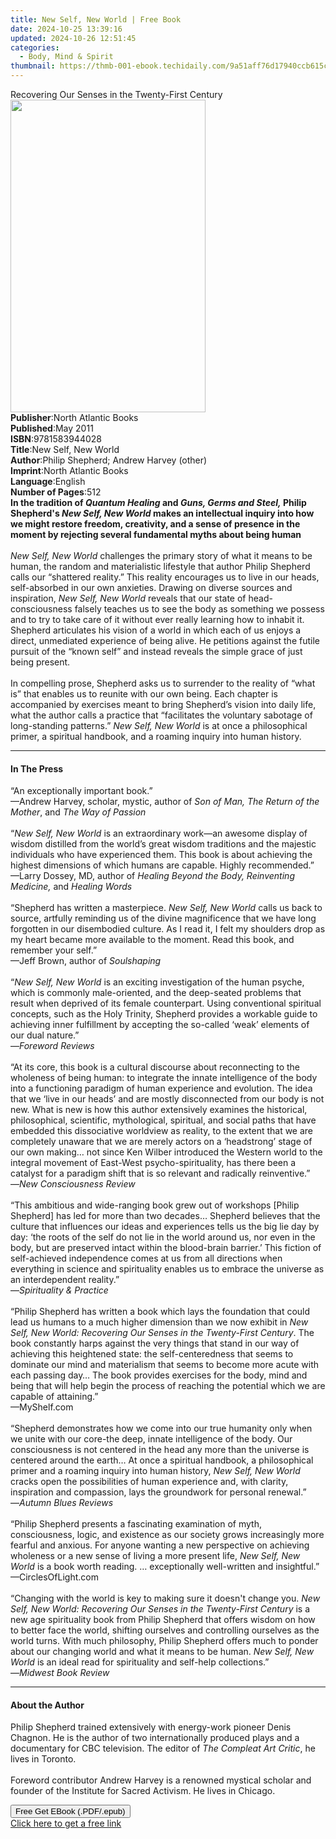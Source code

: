 ```yaml
---
title: New Self, New World | Free Book
date: 2024-10-25 13:39:16
updated: 2024-10-26 12:51:45
categories:
  - Body, Mind & Spirit
thumbnail: https://thmb-001-ebook.techidaily.com/9a51aff76d17940ccb615c71744c634a5c4a08236c1403d7faf81983fecf9340.jpg
---
```

<main id="book-container">
  <div class="flex flex-col">
    <div class="book-brief flex-1 py-6 px-4 sm:p-6 md:py-10 md:px-8">
      <!-- brief-->
      <div class="book-brief-main">
        Recovering Our Senses in the Twenty-First Century
      </div>
    </div>
    <div
      class="book-meta-info flex-1 grid gap-4 col-start-1 col-end-3 row-start-1 sm:mb-6 sm:grid-cols-4 lg:gap-6 lg:col-start-2 lg:row-end-6 lg:row-span-6 lg:mb-0"
    >
      <div
        class="book-meta-info-left place-content-center mt-4 p-4 text-sm leading-6 col-start-2 col-span-2 dark:text-slate-400"
      >
        <img
          class="w-full h-500 object-cover rounded-lg sm:h-255 sm:col-span-2 lg:col-span-full"
          src="https://img-001-ebook.techidaily.com/c30192b42891f6a986310e46060026819f6faa265ae9285cc295f649ebd37a2b.jpg"
          alt=""
          width="312"
          height="500"
        />
      </div>
      <div
        class="book-meta-info-right mt-2 col-start-1 row-start-2 col-span-3 self-center"
      >
        <!-- meta data  -->
        <div class="flex flex-col px-4 md:px-8">
          <div class="flex-1">
            <strong>Publisher</strong>:<span class="px-2"
              >North Atlantic Books</span
            >
          </div>
          <div class="flex-1">
            <strong>Published</strong>:<span class="px-2">May 2011</span>
          </div>
          <div class="flex-1">
            <strong>ISBN</strong>:<span class="px-2">9781583944028</span>
          </div>
          <div class="flex-1">
            <strong>Title</strong>:<span class="px-2">New Self, New World</span>
          </div>
          <div class="flex-1">
            <strong>Author</strong>:<span class="px-2"
              >Philip Shepherd; Andrew Harvey (other)</span
            >
          </div>
          <div class="flex-1">
            <strong>Imprint</strong>:<span class="px-2"
              >North Atlantic Books</span
            >
          </div>
          <div class="flex-1">
            <strong>Language</strong>:<span class="px-2">English</span>
          </div>
          <div class="flex-1">
            <strong>Number of Pages</strong>:<span class="px-2">512</span>
          </div>
        </div>
      </div>
    </div>
    <div class="book-description flex-1 py-6 px-4 sm:p-6 md:py-10 md:px-8">
      <div class="book-description-main">
        <div accordion-content="" id="description">
          <b
            >In the tradition of <i>Quantum Healing</i> and
            <i>Guns, Germs and Steel,</i> Philip Shepherd's
            <i>New Self, New World</i> makes an intellectual inquiry into how we
            might restore freedom, creativity, and a sense of presence in the
            moment by rejecting several fundamental myths about being human<br /></b
          ><br />
          <i>New Self, New World</i> challenges the primary story of what it
          means to be human, the random and materialistic lifestyle that author
          Philip Shepherd calls our “shattered reality.” This reality encourages
          us to live in our heads, self-absorbed in our own anxieties. Drawing
          on diverse sources and inspiration, <i>New Self, New World</i> reveals
          that our state of head-consciousness falsely teaches us to see the
          body as something we possess and to try to take care of it without
          ever really learning how to inhabit it. Shepherd articulates his
          vision of a world in which each of us enjoys a direct, unmediated
          experience of being alive. He petitions against the futile pursuit of
          the “known self” and instead reveals the simple grace of just being
          present.<br /><br />
          In compelling prose, Shepherd asks us to surrender to the reality of
          “what is” that enables us to reunite with our own being. Each chapter
          is accompanied by exercises meant to bring Shepherd’s vision into
          daily life, what the author calls a practice that “facilitates the
          voluntary sabotage of long-standing patterns.”
          <i>New Self, New World</i> is at once a philosophical primer, a
          spiritual handbook, and a roaming inquiry into human history.
        </div>
        <div class="accordion-fader"></div>
      </div>
    </div>
    <div class="book-excerpts flex-1 py-6 px-4 sm:p-6 md:py-10 md:px-8">
      <!-- excerpts-->
      <div class="book-excerpts-main">
        <hr />
        <h4 class="placeholder placeholder-heading">
          <span>In The Press</span>
        </h4>
        <p>
          “An exceptionally important book.”<br />—Andrew Harvey, scholar,
          mystic, author of <i>Son of Man, The Return of the Mother</i>, and
          <i>The Way of Passion</i><br /><br />“<i>New Self, New World</i> is an
          extraordinary work—an awesome display of wisdom distilled from the
          world’s great wisdom traditions and the majestic individuals who have
          experienced them. This book is about achieving the highest dimensions
          of which humans are capable. Highly recommended.”<br />—Larry Dossey,
          MD, author of
          <i>Healing Beyond the Body, Reinventing Medicine,</i> and
          <i>Healing Words</i><br /><br />“Shepherd has written a masterpiece.
          <i>New Self, New World</i> calls us back to source, artfully reminding
          us of the divine magnificence that we have long forgotten in our
          disembodied culture. As I read it, I felt my shoulders drop as my
          heart became more available to the moment. Read this book, and
          remember your self.”<br />—Jeff Brown, author of <i>Soulshaping</i
          ><br /><br />“<i>New Self, New World</i> is an exciting investigation
          of the human psyche, which is commonly male-oriented, and the
          deep-seated problems that result when deprived of its female
          counterpart. Using conventional spiritual concepts, such as the Holy
          Trinity, Shepherd provides a workable guide to achieving inner
          fulfillment by accepting the so-called ‘weak’ elements of our dual
          nature.”<br />
          —<i>Foreword Reviews</i><br /><br />“At its core, this book is a
          cultural discourse about reconnecting to the wholeness of being human:
          to integrate the innate intelligence of the body into a functioning
          paradigm of human experience and evolution. The idea that we ‘live in
          our heads’ and are mostly disconnected from our body is not new. What
          is new is how this author extensively examines the historical,
          philosophical, scientific, mythological, spiritual, and social paths
          that have embedded this dissociative worldview as reality, to the
          extent that we are completely unaware that we are merely actors on a
          ‘headstrong’ stage of our own making… not since Ken Wilber introduced
          the Western world to the integral movement of East-West
          psycho-spirituality, has there been a catalyst for a paradigm shift
          that is so relevant and radically reinventive.”<br />
          —<i>New Consciousness Review</i><br /><br />“This ambitious and
          wide-ranging book grew out of workshops [Philip Shepherd] has led for
          more than two decades… Shepherd believes that the culture that
          influences our ideas and experiences tells us the big lie day by day:
          ‘the roots of the self do not lie in the world around us, nor even in
          the body, but are preserved intact within the blood-brain barrier.’
          This fiction of self-achieved independence comes at us from all
          directions when everything in science and spirituality enables us to
          embrace the universe as an interdependent reality.”<br />
          —<i>Spirituality &amp; Practice</i><br /><br />
          “Philip Shepherd has written a book which lays the foundation that
          could lead us humans to a much higher dimension than we now exhibit in
          <i
            >New Self, New World: Recovering Our Senses in the Twenty-First
            Century</i
          >. The book constantly harps against the very things that stand in our
          way of achieving this heightened state: the self-centeredness that
          seems to dominate our mind and materialism that seems to become more
          acute with each passing day… The book provides exercises for the body,
          mind and being that will help begin the process of reaching the
          potential which we are capable of attaining.”<br />
          —MyShelf.com<br /><br />“Shepherd demonstrates how we come into our
          true humanity only when we unite with our core-the deep, innate
          intelligence of the body. Our consciousness is not centered in the
          head any more than the universe is centered around the earth… At once
          a spiritual handbook, a philosophical primer and a roaming inquiry
          into human history, <i>New Self, New World </i>cracks open the
          possibilities of human experience and, with clarity, inspiration and
          compassion, lays the groundwork for personal renewal.”<br />
          —<i>Autumn Blues Reviews</i><br /><br />“Philip Shepherd presents a
          fascinating examination of myth, consciousness, logic, and existence
          as our society grows increasingly more fearful and anxious. For anyone
          wanting a new perspective on achieving wholeness or a new sense of
          living a more present life, <i>New Self, New World</i> is a book worth
          reading. … exceptionally well-written and insightful.”<br />
          —CirclesOfLight.com<br /><br />“Changing with the world is key to
          making sure it doesn't change you.
          <i
            >New Self, New World: Recovering Our Senses in the Twenty-First
            Century</i
          >
          is a new age spirituality book from Philip Shepherd that offers wisdom
          on how to better face the world, shifting ourselves and controlling
          ourselves as the world turns. With much philosophy, Philip Shepherd
          offers much to ponder about our changing world and what it means to be
          human. <i>New Self, New World</i> is an ideal read for spirituality
          and self-help collections.”<br />
          —<i>Midwest Book Review</i>
        </p>
      </div>
    </div>
    <div class="book-about-author flex-1 py-6 px-4 sm:p-6 md:py-10 md:px-8">
      <!-- about author-->
      <div class="book-main-author-main">
        <hr />
        <h4 class="placeholder placeholder-heading">
          <span>About the Author</span>
        </h4>
        <p>
          Philip Shepherd trained extensively with energy-work pioneer Denis
          Chagnon. He is the author of two internationally produced plays and a
          documentary for CBC television. The editor of
          <i>The Compleat Art Critic</i>, he lives in Toronto.
          <br /><br />Foreword contributor Andrew Harvey is a renowned mystical
          scholar and founder of the Institute for Sacred Activism. He lives in
          Chicago.
        </p>
      </div>
    </div>
    <div class="book-free-get flex-1 py-6 px-4 sm:p-6 md:py-10 md:px-8">
      <button
        id="btn-free-get"
        class="bg-blue-500 hover:bg-blue-700 text-white font-bold py-2 px-4 rounded"
      >
        Free Get EBook (.PDF/.epub)
      </button>
      <div id="countdown-display" class="px-2 text-lg mt-2"></div>
      <a
        id="free-link"
        class="hidden bg-blue-500 hover:bg-blue-700 text-white font-bold py-2 px-4 rounded"
        href="https://www.ebooks.com/en-us/book/680632/new-self-new-world/philip-shepherd/"
        target="_blank"
        >Click here to get a free link</a
      >
    </div>
    <script>
      let countdownTime = 0;
      let countdownInterval = null;
      document
        .getElementById('btn-free-get')
        .addEventListener('click', startCountdown);
      function startCountdown() {
        countdownTime = new Date().getTime() + 60000 * 3;
        countdownInterval = setInterval(updateCountdown, 1000);
        document.getElementById('btn-free-get').disabled = true;
        document
          .getElementById('btn-free-get')
          .classList.add('bg-gray-500', 'cursor-not-allowed');
      }
      function updateCountdown() {
        let currentTime = new Date().getTime();
        let timeLeft = countdownTime - currentTime;
        let secondsLeft = Math.floor(timeLeft / 1000);
        document.getElementById('countdown-display').innerHTML =
          `Remaining time: ${secondsLeft} seconds.`;
        if (secondsLeft <= 0) {
          clearInterval(countdownInterval);
          document.getElementById('btn-free-get').classList.add('hidden');
          document.getElementById('free-link').classList.remove('hidden');
          document.getElementById('countdown-display').innerHTML = '';
        }
      }
    </script>
  </div>
</main>
